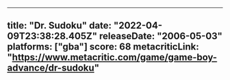 
---
title: "Dr. Sudoku"
date: "2022-04-09T23:38:28.405Z"
releaseDate: "2006-05-03"
platforms: ["gba"]
score: 68
metacriticLink: "https://www.metacritic.com/game/game-boy-advance/dr-sudoku"
---
